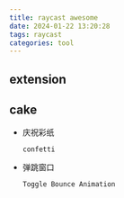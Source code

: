 ```yaml
---
title: raycast awesome
date: 2024-01-22 13:20:28
tags: raycast
categories: tool
---
```


## extension







## cake

- 庆祝彩纸

  ```
  confetti
  ```

- 弹跳窗口

  ```
  Toggle Bounce Animation
  ```

  


